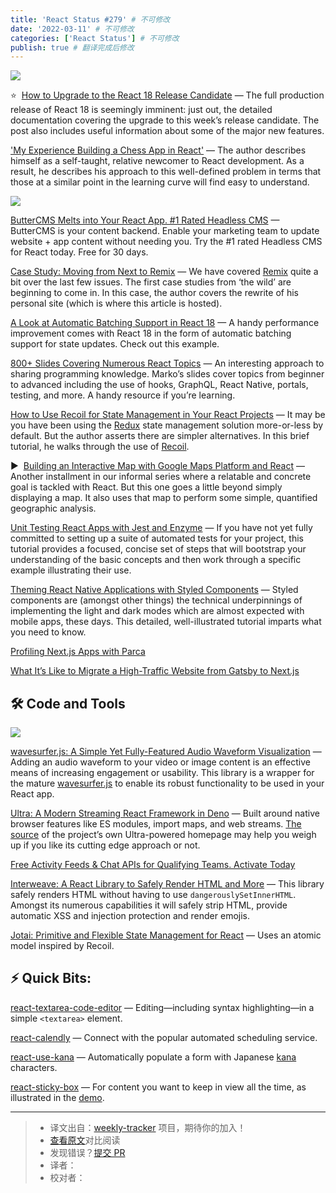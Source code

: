 ```yaml
---
title: 'React Status #279' # 不可修改
date: '2022-03-11' # 不可修改
categories: ['React Status'] # 不可修改
publish: true # 翻译完成后修改
---
```


[![](https://res.cloudinary.com/cpress/image/upload/w_1280,e_sharpen:60/nxnmzli9lah727tobsnz.jpg)](https://react.statuscode.com/link/120668/web)

<!--以上是预览信息，图片一张或限制百字左右，前者优先，全文请使用二级及以下标题-->
<!-- more -->

⭐️  [How to Upgrade to the React 18 Release Candidate](https://react.statuscode.com/link/120668/web "reactjs.org") — The full production release of React 18 is seemingly imminent: just out, the detailed documentation covering the upgrade to this week’s release candidate. The post also includes useful information about some of the major new features.

['My Experience Building a Chess App in React'](https://react.statuscode.com/link/120669/web "dev.to") — The author describes himself as a self-taught, relative newcomer to React development. As a result, he describes his approach to this well-defined problem in terms that those at a similar point in the learning curve will find easy to understand.

[![](https://copm.s3.amazonaws.com/466d9da8.png)](https://react.statuscode.com/link/120670/web)

[ButterCMS Melts into Your React App. #1 Rated Headless CMS](https://react.statuscode.com/link/120670/web "buttercms.com") — ButterCMS is your content backend. Enable your marketing team to update website + app content without needing you. Try the #1 rated Headless CMS for React today. Free for 30 days.

[Case Study: Moving from Next to Remix](https://react.statuscode.com/link/120671/web "www.adamcollier.co.uk") — We have covered [Remix](https://react.statuscode.com/link/120672/web) quite a bit over the last few issues. The first case studies from ‘the wild’ are beginning to come in. In this case, the author covers the rewrite of his personal site (which is where this article is hosted).

[A Look at Automatic Batching Support in React 18](https://react.statuscode.com/link/120674/web "www.dtreelabs.com") — A handy performance improvement comes with React 18 in the form of automatic batching support for state updates. Check out this example.

[800+ Slides Covering Numerous React Topics](https://react.statuscode.com/link/120673/web "marko-knoebl.github.io") — An interesting approach to sharing programming knowledge. Marko’s slides cover topics from beginner to advanced including the use of hooks, GraphQL, React Native, portals, testing, and more. A handy resource if you’re learning.

[How to Use Recoil for State Management in Your React Projects](https://react.statuscode.com/link/120678/web "www.freecodecamp.org") — It may be you have been using the [Redux](https://react.statuscode.com/link/120679/web) state management solution more-or-less by default. But the author asserts there are simpler alternatives. In this brief tutorial, he walks through the use of [Recoil](https://react.statuscode.com/link/120680/web).

▶  [Building an Interactive Map with Google Maps Platform and React](https://react.statuscode.com/link/120681/web "www.youtube.com") — Another installment in our informal series where a relatable and concrete goal is tackled with React. But this one goes a little beyond simply displaying a map. It also uses that map to perform some simple, quantified geographic analysis.

[Unit Testing React Apps with Jest and Enzyme](https://react.statuscode.com/link/120682/web "betterprogramming.pub") — If you have not yet fully committed to setting up a suite of automated tests for your project, this tutorial provides a focused, concise set of steps that will bootstrap your understanding of the basic concepts and then work through a specific example illustrating their use.

[Theming React Native Applications with Styled Components](https://react.statuscode.com/link/120683/web "blog.openreplay.com") — Styled components are (amongst other things) the technical underpinnings of implementing the light and dark modes which are almost expected with mobile apps, these days. This detailed, well-illustrated tutorial imparts what you need to know.

[Profiling Next.js Apps with Parca](https://react.statuscode.com/link/120684/web)  

[What It’s Like to Migrate a High-Traffic Website from Gatsby to Next.js](https://react.statuscode.com/link/120685/web)  

## 🛠 Code and Tools

[![](https://res.cloudinary.com/cpress/image/upload/w_1280,e_sharpen:60/snobj8k4yrj9xmthycff.jpg)](https://react.statuscode.com/link/120686/web)

[wavesurfer.js: A Simple Yet Fully-Featured Audio Waveform Visualization](https://react.statuscode.com/link/120686/web "github.com") — Adding an audio waveform to your video or image content is an effective means of increasing engagement or usability. This library is a wrapper for the mature [wavesurfer.js](https://react.statuscode.com/link/120687/web) to enable its robust functionality to be used in your React app.

[Ultra: A Modern Streaming React Framework in Deno](https://react.statuscode.com/link/120688/web "ultrajs.dev") — Built around native browser features like ES modules, import maps, and web streams. [The source](https://react.statuscode.com/link/120689/web) of the project’s own Ultra-powered homepage may help you weigh up if you like its cutting edge approach or not.

[Free Activity Feeds & Chat APIs for Qualifying Teams. Activate Today](https://react.statuscode.com/link/120690/web "getstream.io")

[Interweave: A React Library to Safely Render HTML and More](https://react.statuscode.com/link/120691/web "github.com") — This library safely renders HTML without having to use `dangerouslySetInnerHTML`. Amongst its numerous capabilities it will safely strip HTML, provide automatic XSS and injection protection and render emojis.

[Jotai: Primitive and Flexible State Management for React](https://react.statuscode.com/link/120692/web "jotai.org") — Uses an atomic model inspired by Recoil.

## ⚡️ Quick Bits:

[react-textarea-code-editor](https://react.statuscode.com/link/120693/web) — Editing—including syntax highlighting—in a simple `<textarea>` element.

[react-calendly](https://react.statuscode.com/link/120694/web) — Connect with the popular automated scheduling service.

[react-use-kana](https://react.statuscode.com/link/120695/web) — Automatically populate a form with Japanese [kana](https://react.statuscode.com/link/120696/web) characters.

[react-sticky-box](https://react.statuscode.com/link/120697/web) — For content you want to keep in view all the time, as illustrated in the [demo](https://react.statuscode.com/link/120698/web).

---
> * 译文出自：[weekly-tracker](https://github.com/FEDarling/weekly-tracker) 项目，期待你的加入！
> * [查看原文](https://react.statuscode.com/issues/279)对比阅读
> * 发现错误？[提交 PR](https://github.com/FEDarling/weekly-tracker/blob/main/weeklys/react_status/279)
> * 译者：
> * 校对者：
